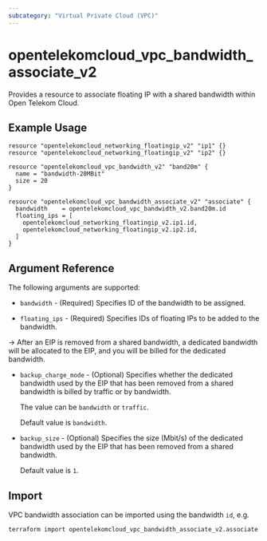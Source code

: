 ```yaml
---
subcategory: "Virtual Private Cloud (VPC)"
---
```


# opentelekomcloud_vpc_bandwidth_associate_v2

Provides a resource to associate floating IP with a shared bandwidth within Open Telekom Cloud.

## Example Usage

```hcl
resource "opentelekomcloud_networking_floatingip_v2" "ip1" {}
resource "opentelekomcloud_networking_floatingip_v2" "ip2" {}

resource "opentelekomcloud_vpc_bandwidth_v2" "band20m" {
  name = "bandwidth-20MBit"
  size = 20
}

resource "opentelekomcloud_vpc_bandwidth_associate_v2" "associate" {
  bandwidth    = opentelekomcloud_vpc_bandwidth_v2.band20m.id
  floating_ips = [
    opentelekomcloud_networking_floatingip_v2.ip1.id,
    opentelekomcloud_networking_floatingip_v2.ip2.id,
  ]
}
```

## Argument Reference

The following arguments are supported:

* `bandwidth` - (Required) Specifies ID of the bandwidth to be assigned.

* `floating_ips` - (Required) Specifies IDs of floating IPs to be added to the bandwidth.

->
After an EIP is removed from a shared bandwidth, a dedicated bandwidth will be allocated to the EIP, and you will be
billed for the dedicated bandwidth.

* `backup_charge_mode` - (Optional) Specifies whether the dedicated bandwidth used by the EIP that has been removed from
  a shared bandwidth is billed by traffic or by bandwidth.

  The value can be `bandwidth` or `traffic`.

  Default value is `bandwidth`.

* `backup_size` - (Optional) Specifies the size (Mbit/s) of the dedicated bandwidth used by the EIP that has been
  removed from a shared bandwidth.

  Default value is `1`.

## Import

VPC bandwidth association can be imported using the bandwidth `id`, e.g.

```sh
terraform import opentelekomcloud_vpc_bandwidth_associate_v2.associate eb187fc8-e482-43eb-a18a-9da947ef89f6
```


